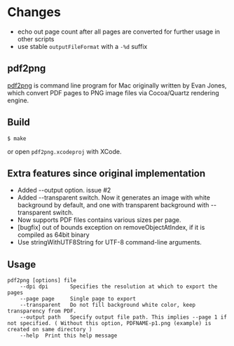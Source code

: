 # Changes

- echo out page count after all pages are converted for further usage in other scripts
- use stable `outputFileFormat` with a `-%d` suffix

## pdf2png

[pdf2png](http://www.evanjones.ca/pdf2png.html) is command line program for Mac originally written by Evan Jones, 
which convert PDF pages to PNG image files via Cocoa/Quartz rendering engine.

## Build

    $ make

or open `pdf2png.xcodeproj` with XCode.

## Extra features since original implementation

- Added --output option. issue #2
- Added --transparent switch. Now it generates an image with white background by default, and one with transparent background with --transparent switch.
- Now supports PDF files contains various sizes per page.
- [bugfix] out of bounds exception on removeObjectAtIndex, if it is compiled as 64bit binary
- Use stringWithUTF8String for UTF-8 command-line arguments.

## Usage

    pdf2png [options] file
        --dpi dpi       Specifies the resolution at which to export the pages
        --page page     Single page to export
        --transparent   Do not fill background white color, keep transparency from PDF.
        --output path   Specify output file path. This implies --page 1 if not specified. ( Without this option, PDFNAME-p1.png (example) is created on same directory )
        --help  Print this help message
